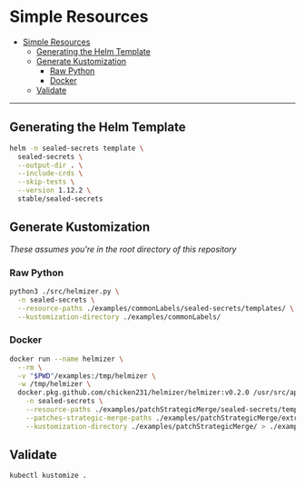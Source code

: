 # Simple Resources

- [Simple Resources](#simple-resources)
  - [Generating the Helm Template](#generating-the-helm-template)
  - [Generate Kustomization](#generate-kustomization)
    - [Raw Python](#raw-python)
    - [Docker](#docker)
  - [Validate](#validate)

---

## Generating the Helm Template

```bash
helm -n sealed-secrets template \
  sealed-secrets \
  --output-dir . \
  --include-crds \
  --skip-tests \
  --version 1.12.2 \
  stable/sealed-secrets
```

## Generate Kustomization

_These assumes you're in the root directory of this repository_

### Raw Python

```bash
python3 ./src/helmizer.py \
  -n sealed-secrets \
  --resource-paths ./examples/commonLabels/sealed-secrets/templates/ \
  --kustomization-directory ./examples/commonLabels/
```

### Docker

```bash
docker run --name helmizer \
  --rm \
  -v "$PWD"/examples:/tmp/helmizer \
  -w /tmp/helmizer \
  docker.pkg.github.com/chicken231/helmizer/helmizer:v0.2.0 /usr/src/app/helmizer.py \
    -n sealed-secrets \
    --resource-paths ./examples/patchStrategicMerge/sealed-secrets/templates/ \
    --patches-strategic-merge-paths ./examples/patchStrategicMerge/extra/ \
    --kustomization-directory ./examples/patchStrategicMerge/ > ./examples/patchStrategicMerge/kustomization.yaml
```

## Validate

```bash
kubectl kustomize .
```
